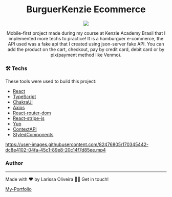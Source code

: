 <h1 align="center" >BurguerKenzie Ecommerce</h1>
<p align="center">
<img src="https://user-images.githubusercontent.com/82476805/170350632-17bc8bce-c096-4c83-af03-e13e0dbe8f76.png">
</p>

<p align="center">Mobile-first project made during my course at Kenzie Academy Brasil that I implemented more techs to practice! It is a hamburguer e-commerce, the API used was a fake api that I created using json-server fake API. You can add the product on the cart, checkout, pay by credit card, debit card or by pix(payment method like Venmo). </p>


### 🛠 Techs

These tools were used to build this project:

- [React](https://pt-br.reactjs.org/)
- [TypeScript](https://www.typescriptlang.org/)
- [ChakraUi](https://chakra-ui.com/)
- [Axios](https://axios-http.com/docs/intro)
- [React-router-dom](https://v5.reactrouter.com/web/guides/quick-start)
- [React-stripe-js](https://stripe.com/docs/stripe-js/react)
- [Yup](https://github.com/jquense/yup)
- [ContextAPI](https://pt-br.reactjs.org/docs/context.html)
- [StyledComponents](https://styled-components.com/docs)

https://user-images.githubusercontent.com/82476805/170345442-dc8e4102-04fa-45c1-89e8-20c14f7d85ee.mp4

### Author
---
Made with ❤️ by Larissa Oliveira 👋🏽 Get in touch!

<a target="_blank" href="https://larissa-portfolio.vercel.app/"> My-Portfolio
</a>
 


